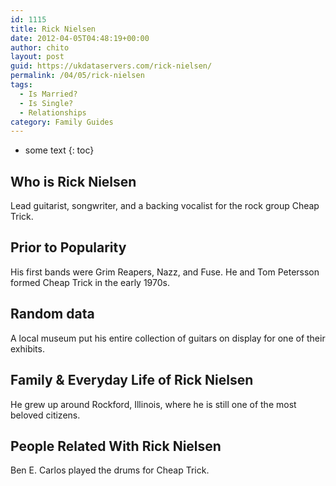 ```yaml
---
id: 1115
title: Rick Nielsen
date: 2012-04-05T04:48:19+00:00
author: chito
layout: post
guid: https://ukdataservers.com/rick-nielsen/
permalink: /04/05/rick-nielsen
tags:
  - Is Married?
  - Is Single?
  - Relationships
category: Family Guides
---
```


* some text
{: toc}
          
          
## Who is  Rick Nielsen
                  
                  
                  
Lead guitarist, songwriter, and a backing vocalist for the rock group Cheap Trick.
                  
                
                
                
## Prior to Popularity 
                  
                  
                  
His first bands were Grim Reapers, Nazz, and Fuse. He and Tom Petersson formed Cheap Trick in the early 1970s.
                  
                
                
                
## Random data 
                  
                  
                  
A local museum put his entire collection of guitars on display for one of their exhibits.
                  
                
                
                
## Family & Everyday Life of Rick Nielsen
                  
                  
                  
He grew up around Rockford, Illinois, where he is still one of the most beloved citizens.
                  
                
                
                
## People Related With  Rick Nielsen
                  
                  
                  
Ben E. Carlos played the drums for Cheap Trick.
                  
                
              
            
          
          
          
    
    
  
